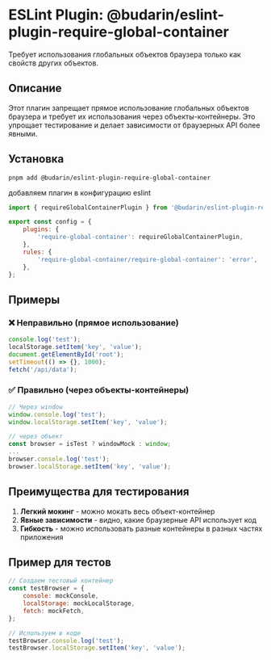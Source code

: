 # ESLint Plugin: @budarin/eslint-plugin-require-global-container

Требует использования глобальных объектов браузера только как свойств других объектов.

## Описание

Этот плагин запрещает прямое использование глобальных объектов браузера и требует их использования через объекты-контейнеры. Это упрощает тестирование и делает зависимости от браузерных API более явными.

## Установка

```
pnpm add @budarin/eslint-plugin-require-global-container
```

добавляем плагин в конфигурацию eslint

```js
import { requireGlobalContainerPlugin } from '@budarin/eslint-plugin-require-global-container';

export const сonfig = {
    plugins: {
        'require-global-container': requireGlobalContainerPlugin,
    },
    rules: {
        'require-global-container/require-global-container': 'error',
    },
};
```

## Примеры

### ❌ Неправильно (прямое использование)

```javascript
console.log('test');
localStorage.setItem('key', 'value');
document.getElementById('root');
setTimeout(() => {}, 1000);
fetch('/api/data');
```

### ✅ Правильно (через объекты-контейнеры)

```javascript
// Через window
window.console.log('test');
window.localStorage.setItem('key', 'value');

// через объект
const browser = isTest ? windowMock : window;
...
browser.console.log('test');
browser.localStorage.setItem('key', 'value');
```

## Преимущества для тестирования

1. **Легкий мокинг** - можно мокать весь объект-контейнер
2. **Явные зависимости** - видно, какие браузерные API использует код
3. **Гибкость** - можно использовать разные контейнеры в разных частях приложения

## Пример для тестов

```javascript
// Создаем тестовый контейнер
const testBrowser = {
    console: mockConsole,
    localStorage: mockLocalStorage,
    fetch: mockFetch,
};

// Используем в коде
testBrowser.console.log('test');
testBrowser.localStorage.setItem('key', 'value');
```
